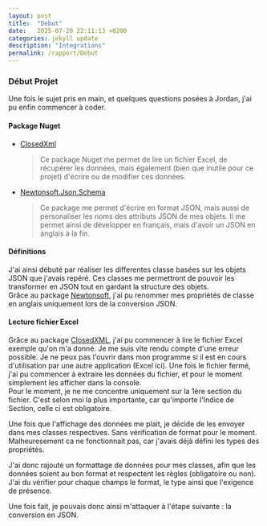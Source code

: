 ```yaml
---
layout: post
title:  "Debut"
date:   2025-07-20 22:11:13 +0200
categories: jekyll update
description: "Integrations"
permalink: /rapport/Debut
---
```


### Début Projet

Une fois le sujet pris en main, et quelques questions posées à Jordan, j'ai pu enfin commencer à coder.

#### Package Nuget

- [ClosedXml](https://www.nuget.org/packages/closedxml/)
  > Ce package Nuget me permet de lire un fichier Excel, de récupérer les données, mais également (bien que inutile pour ce projet) d'écrire ou de modifier ces données.
- [Newtonsoft.Json.Schema](https://www.nuget.org/packages/Newtonsoft.Json.Schema/4.0.1)
  > Ce package me permet d'écrire en format JSON, mais aussi de personaliser les noms des attributs JSON de mes objets. Il me permet ainsi de développer en français, mais d'avoir un JSON en anglais à la fin.

#### Définitions

J'ai ainsi débuté par réaliser les differentes classe basées sur les objets JSON que j'avais repéré. Ces classes me permettront de pouvoir les transformer en JSON tout en gardant la structure des objets.\
Grâce au package [Newtonsoft](#package-nuget), j'ai pu renommer mes propriètés de classe en anglais uniquement lors de la conversion JSON.

#### Lecture fichier Excel

Grâce au package [ClosedXML](#package-nuget), j'ai pu commencer à lire le fichier Excel exemple qu'on m'a donné. Je me suis vite rendu compte d'une erreur possible. Je ne peux pas l'ouvrir dans mon programme si il est en cours d'utilisation par une autre application (Excel ici). Une fois le fichier fermé, j'ai pu commencer à extraire les données du fichier, et pour le moment simplement les afficher dans la console. \
Pour le moment, je ne me concentre uniquement sur la 1ère section du fichier. C'est selon moi la plus importante, car qu'importe l'Indice de Section, celle ci est obligatoire.

Une fois que l'affichage des données me plait, je décide de les envoyer dans mes classes respectives. Sans vérification de format pour le moment.\
Malheuresement ca ne fonctionnait pas, car j'avais déjà défini les types des propriétés.

J'ai donc rajouté un formattage de données pour mes classes, afin que les données soient au bon format et respectent les règles (obligatoire ou non). J'ai du vérifier pour chaque champs le format, le type ainsi que l'exigence de présence. 

Une fois fait, je pouvais donc ainsi m'attaquer à l'étape suivante : la conversion en JSON.